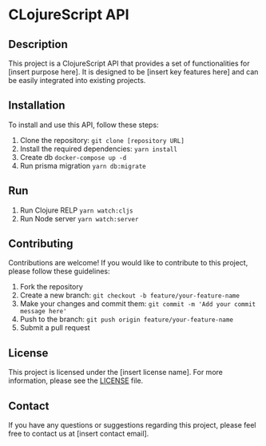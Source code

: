 # CLojureScript API

## Description

This project is a ClojureScript API that provides a set of functionalities for [insert purpose here]. It is designed to be [insert key features here] and can be easily integrated into existing projects.

## Installation

To install and use this API, follow these steps:

1. Clone the repository: `git clone [repository URL]`
2. Install the required dependencies: `yarn install`
3. Create db `docker-compose up -d`
4. Run prisma migration `yarn db:migrate`

## Run

1. Run Clojure RELP `yarn watch:cljs`
2. Run Node server `yarn watch:server`

## Contributing

Contributions are welcome! If you would like to contribute to this project, please follow these guidelines:

1. Fork the repository
2. Create a new branch: `git checkout -b feature/your-feature-name`
3. Make your changes and commit them: `git commit -m 'Add your commit message here'`
4. Push to the branch: `git push origin feature/your-feature-name`
5. Submit a pull request

## License

This project is licensed under the [insert license name]. For more information, please see the [LICENSE](LICENSE) file.

## Contact

If you have any questions or suggestions regarding this project, please feel free to contact us at [insert contact email].
